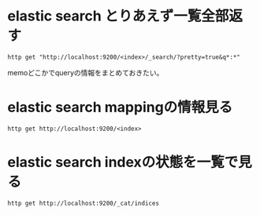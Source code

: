 # elastic search とりあえず一覧全部返す

```
http get "http://localhost:9200/<index>/_search/?pretty=true&q*:*"
```

memoどこかでqueryの情報をまとめておきたい。

# elastic search mappingの情報見る

```
http get http://localhost:9200/<index>
```

# elastic search indexの状態を一覧で見る

```
http get http://localhost:9200/_cat/indices
```


